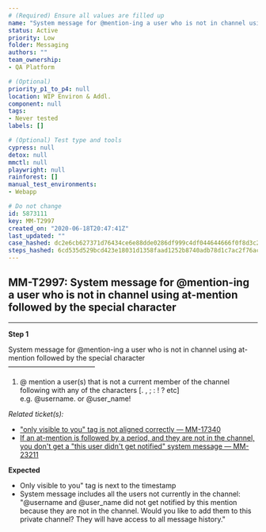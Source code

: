 ```yaml
---
# (Required) Ensure all values are filled up
name: "System message for @mention-ing a user who is not in channel using at-mention followed by the special character"
status: Active
priority: Low
folder: Messaging
authors: ""
team_ownership: 
- QA Platform

# (Optional)
priority_p1_to_p4: null
location: WIP Environ & Addl.
component: null
tags: 
- Never tested
labels: []

# (Optional) Test type and tools
cypress: null
detox: null
mmctl: null
playwright: null
rainforest: []
manual_test_environments: 
- Webapp

# Do not change
id: 5873111
key: MM-T2997
created_on: "2020-06-18T20:47:41Z"
last_updated: ""
case_hashed: dc2e6cb627371d76434ce6e88dde0286df999c4df044644666f0f8d3c26eab0aa95473229e8d0f82f82ff711886f6662
steps_hashed: 6cd535d529bcd423e18031d1358faad1252b8740adb78d1c7ac2f76ac885ccae4a6d43b8c3e07a2a308bb08b7417a5fe
---
```


<!-- (Auto-generated) Based on frontmatter's "key" and "name" -->

## MM-T2997: System message for @mention-ing a user who is not in channel using at-mention followed by the special character

---

**Step 1**

System message for @mention-ing a user who is not in channel using at-mention followed by the special character\
–––––––––––––––––––––––––

1. @ mention a user(s) that is not a current member of the channel following with any of the characters \[. , ; : ! ? etc]
   \
   e.g. @username. or @user\_name!

_Related ticket(s):_

- ["only visible to you" tag is not aligned correctly — MM-17340](https://mattermost.atlassian.net/browse/MM-17340)
- [If an at-mention is followed by a period, and they are not in the channel, you don't get a "this user didn't get notified" system message — MM-23211](https://mattermost.atlassian.net/browse/MM-23211)

**Expected**

- Only visible to you" tag is next to the timestamp
- System message includes all the users not currently in the channel:
  \
  "@username and @user\_name did not get notified by this mention because they are not in the channel. Would you like to add them to this private channel? They will have access to all message history."
